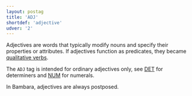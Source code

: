 ```yaml
---
layout: postag
title: 'ADJ'
shortdef: 'adjective'
udver: '2'
---
```



Adjectives are words that typically modify nouns and specify their properties or attributes. If adjectives function as predicates, they became [qualitative verbs](VERB).

The `ADJ` tag is intended for ordinary adjectives only, see [DET]() for determiners and [NUM]() for numerals.

In Bambara, adjectives are always postposed.


<!-- Interlanguage links updated Út zář 29 20:42:52 CEST 2020 -->
